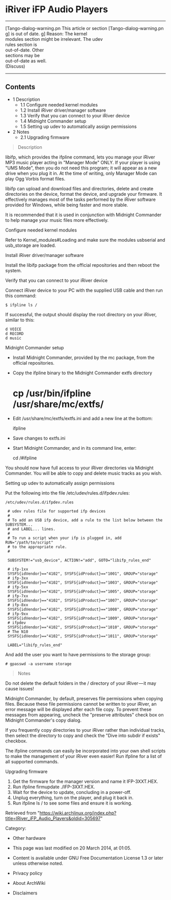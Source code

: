 iRiver iFP Audio Players
========================

  

  ------------------------ ------------------------ ------------------------
  [Tango-dialog-warning.pn This article or section  [Tango-dialog-warning.pn
  g]                       is out of date.          g]
                           Reason: The kernel       
                           modules section might be 
                           irrelevant. The udev     
                           rules section is         
                           out-of-date. Other       
                           sections may be          
                           out-of-date as well.     
                           (Discuss)                
  ------------------------ ------------------------ ------------------------

Contents
--------

-   1 Description
    -   1.1 Configure needed kernel modules
    -   1.2 Install iRiver driver/manager software
    -   1.3 Verify that you can connect to your iRiver device
    -   1.4 Midnight Commander setup
    -   1.5 Setting up udev to automatically assign permissions
-   2 Notes
    -   2.1 Upgrading firmware

> Description

libifp, which provides the ifpline command, lets you manage your iRiver
MP3 music player acting in "Manager Mode" ONLY. If your player is using
"UMS Mode", then you do not need this program; it will appear as a new
drive when you plug it in. At the time of writing, only Manager Mode can
play Ogg Vorbis format files.

libifp can upload and download files and directories, delete and create
directories on the device, format the device, and upgrade your firmware.
It effectively manages most of the tasks performed by the iRiver
software provided for Windows, while being faster and more stable.

It is recommended that it is used in conjunction with Midnight Commander
to help manage your music files more effectively.

Configure needed kernel modules

Refer to Kernel_modules#Loading and make sure the modules usbserial and
usb_storage are loaded.

Install iRiver driver/manager software

Install the libifp package from the official repositories and then
reboot the system.

Verify that you can connect to your iRiver device

Connect iRiver device to your PC with the supplied USB cable and then
run this command:

    $ ifpline ls /

If successful, the output should display the root directory on your
iRiver, similar to this:

    d VOICE
    d RECORD
    d music

Midnight Commander setup

-   Install Midnight Commander, provided by the mc package, from the
    official repositories.
-   Copy the ifpline binary to the Midnight Commander extfs directory

    # cp /usr/bin/ifpline /usr/share/mc/extfs/

-   Edit /usr/share/mc/extfs/extfs.ini and add a new line at the bottom:

    ifpline

-   Save changes to extfs.ini
-   Start Midnight Commander, and in its command line, enter:

    cd /#ifpline

You should now have full access to your iRiver directories via Midnight
Commander. You will be able to copy and delete music tracks as you wish.

Setting up udev to automatically assign permissions

Put the following into the file /etc/udev/rules.d/ifpdev.rules:

    /etc/udev/rules.d/ifpdev.rules

     # udev rules file for supported ifp devices
     #
     # To add an USB ifp device, add a rule to the list below between the SUBSYSTEM...
     # and LABEL... lines.
     #
     # To run a script when your ifp is plugged in, add RUN="/path/to/script"
     # to the appropriate rule.
     #
     
     SUBSYSTEM!="usb_device", ACTION!="add", GOTO="libifp_rules_end"
     
     # ifp-1xx
     SYSFS{idVendor}=="4102", SYSFS{idProduct}=="1001", GROUP="storage"
     # ifp-3xx
     SYSFS{idVendor}=="4102", SYSFS{idProduct}=="1003", GROUP="storage"
     # ifp-5xx
     SYSFS{idVendor}=="4102", SYSFS{idProduct}=="1005", GROUP="storage"
     # ifp-7xx
     SYSFS{idVendor}=="4102", SYSFS{idProduct}=="1007", GROUP="storage"
     # ifp-8xx
     SYSFS{idVendor}=="4102", SYSFS{idProduct}=="1008", GROUP="storage"
     # ifp-9xx
     SYSFS{idVendor}=="4102", SYSFS{idProduct}=="1009", GROUP="storage"
     # ifpdev
     SYSFS{idVendor}=="4102", SYSFS{idProduct}=="1010", GROUP="storage"
     # The N10
     SYSFS{idVendor}=="4102", SYSFS{idProduct}=="1011", GROUP="storage"
     
     LABEL="libifp_rules_end"

And add the user you want to have permissions to the storage group:

    # gpasswd -a username storage

> Notes

Do not delete the default folders in the / directory of your iRiver — it
may cause issues!

Midnight Commander, by default, preserves file permissions when copying
files. Because these file permissions cannot be written to your iRiver,
an error message will be displayed after each file copy. To prevent
these messages from appearing, uncheck the "preserve attributes" check
box on Midnight Commander's copy dialog.

If you frequently copy directories to your iRiver rather than individual
tracks, then select the directory to copy and check the "Dive into
subdir if exists" checkbox.

The ifpline commands can easily be incorporated into your own shell
scripts to make the management of your iRiver even easier! Run ifpline
for a list of all supported commands.

Upgrading firmware

1.  Get the firmware for the manager version and name it IFP-3XXT.HEX.
2.  Run ifpline firmupdate ./IFP-3XXT.HEX.
3.  Wait for the device to update, concluding in a power-off.
4.  Unplug everything, turn on the player, and plug it back in.
5.  Run ifpline ls / to see some files and ensure it is working.

Retrieved from
"https://wiki.archlinux.org/index.php?title=IRiver_iFP_Audio_Players&oldid=305697"

Category:

-   Other hardware

-   This page was last modified on 20 March 2014, at 01:05.
-   Content is available under GNU Free Documentation License 1.3 or
    later unless otherwise noted.
-   Privacy policy
-   About ArchWiki
-   Disclaimers
